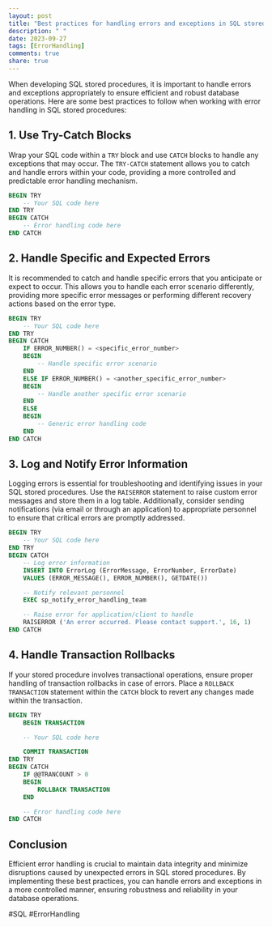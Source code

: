 ```yaml
---
layout: post
title: "Best practices for handling errors and exceptions in SQL stored procedures"
description: " "
date: 2023-09-27
tags: [ErrorHandling]
comments: true
share: true
---
```


When developing SQL stored procedures, it is important to handle errors and exceptions appropriately to ensure efficient and robust database operations. Here are some best practices to follow when working with error handling in SQL stored procedures:

## 1. Use Try-Catch Blocks

Wrap your SQL code within a `TRY` block and use `CATCH` blocks to handle any exceptions that may occur. The `TRY-CATCH` statement allows you to catch and handle errors within your code, providing a more controlled and predictable error handling mechanism.

```sql
BEGIN TRY
    -- Your SQL code here
END TRY
BEGIN CATCH
    -- Error handling code here
END CATCH
```

## 2. Handle Specific and Expected Errors

It is recommended to catch and handle specific errors that you anticipate or expect to occur. This allows you to handle each error scenario differently, providing more specific error messages or performing different recovery actions based on the error type.

```sql
BEGIN TRY
    -- Your SQL code here
END TRY
BEGIN CATCH
    IF ERROR_NUMBER() = <specific_error_number>
    BEGIN
        -- Handle specific error scenario
    END
    ELSE IF ERROR_NUMBER() = <another_specific_error_number>
    BEGIN
        -- Handle another specific error scenario
    END
    ELSE
    BEGIN
        -- Generic error handling code
    END
END CATCH
```

## 3. Log and Notify Error Information

Logging errors is essential for troubleshooting and identifying issues in your SQL stored procedures. Use the `RAISERROR` statement to raise custom error messages and store them in a log table. Additionally, consider sending notifications (via email or through an application) to appropriate personnel to ensure that critical errors are promptly addressed.

```sql
BEGIN TRY
    -- Your SQL code here
END TRY
BEGIN CATCH
    -- Log error information
    INSERT INTO ErrorLog (ErrorMessage, ErrorNumber, ErrorDate)
    VALUES (ERROR_MESSAGE(), ERROR_NUMBER(), GETDATE())

    -- Notify relevant personnel
    EXEC sp_notify_error_handling_team

    -- Raise error for application/client to handle
    RAISERROR ('An error occurred. Please contact support.', 16, 1)
END CATCH
```

## 4. Handle Transaction Rollbacks

If your stored procedure involves transactional operations, ensure proper handling of transaction rollbacks in case of errors. Place a `ROLLBACK TRANSACTION` statement within the `CATCH` block to revert any changes made within the transaction.

```sql
BEGIN TRY
    BEGIN TRANSACTION

    -- Your SQL code here

    COMMIT TRANSACTION
END TRY
BEGIN CATCH
    IF @@TRANCOUNT > 0
    BEGIN
        ROLLBACK TRANSACTION
    END

    -- Error handling code here
END CATCH
```

## Conclusion

Efficient error handling is crucial to maintain data integrity and minimize disruptions caused by unexpected errors in SQL stored procedures. By implementing these best practices, you can handle errors and exceptions in a more controlled manner, ensuring robustness and reliability in your database operations.

\#SQL #ErrorHandling